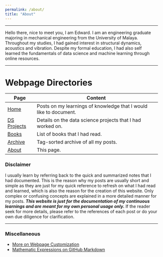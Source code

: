```yaml
---
permalink: /about/
title: "About"
---
```


---
Hello there, nice to meet you, I am Edward. I am an engineering graduate majoring in mechanical engineering from the University of Malaya. Throughout my studies, I had gained interest in structural dynamics, acoustics and vibration. Despite my formal education, I had also self learned the fundamentals of data science and machine learning through online resources.

---
# Webpage Directories

| Page | Content |
|------|---------|
| [Home](https://edwardloo.github.io) | Posts on my learnings of knowledge that I would like to document. |
| [DS Projects](https://edwardloo.github.io/projects/) | Details on the data science projects that I had worked on. |
| [Books](https://edwardloo.github.io/books/) | List of books that I had read. |
| [Archive](https://edwardloo.github.io/tags/) | Tag-sorted archive of all my posts. |
| [About](https://edwardloo.github.io/about/) | This page. |

### Disclaimer
I usually learn by referring back to the quick and summarized notes that I had documented. This is the reason why my posts are usually short and simple as they are just for my quick reference to refresh on what I had read and learned, which is also the reason for the creation of this website. Only complex or confusing concepts are explained in a more detailed manner for my posts. ***This website is just for the documentation of my continuous learnings and are meant for my own personal usage only.*** If the reader seek for more details, please refer to the references of each post or do your own due diligence for clarification.

---
### Miscellaneous

- [More on Webpage Customization](https://mmistakes.github.io/minimal-mistakes/docs/quick-start-guide/)
- [Mathematic Expressions on GitHub Markdown](https://latex.codecogs.com/eqneditor/editor.php)
